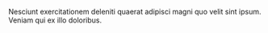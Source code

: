 Nesciunt exercitationem deleniti quaerat adipisci magni quo velit sint ipsum. Veniam qui ex illo doloribus.